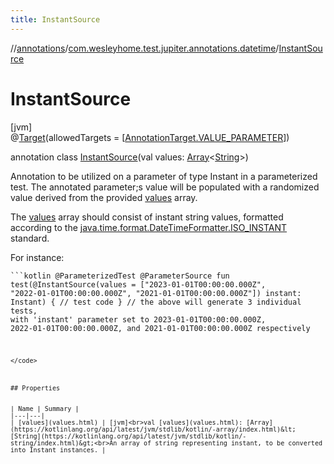```yaml
---
title: InstantSource
---
```

//[annotations](../../../index.html)/[com.wesleyhome.test.jupiter.annotations.datetime](../index.html)/[InstantSource](index.html)



# InstantSource



[jvm]\
@[Target](https://kotlinlang.org/api/latest/jvm/stdlib/kotlin.annotation/-target/index.html)(allowedTargets = [[AnnotationTarget.VALUE_PARAMETER](https://kotlinlang.org/api/latest/jvm/stdlib/kotlin.annotation/-annotation-target/-v-a-l-u-e_-p-a-r-a-m-e-t-e-r/index.html)])



annotation class [InstantSource](index.html)(val values: [Array](https://kotlinlang.org/api/latest/jvm/stdlib/kotlin/-array/index.html)&lt;[String](https://kotlinlang.org/api/latest/jvm/stdlib/kotlin/-string/index.html)&gt;)

Annotation to be utilized on a parameter of type Instant in a parameterized test. The annotated parameter;s value will be populated with a randomized value derived from the provided [values](values.html) array.



The [values](values.html) array should consist of instant string values, formatted according to the [java.time.format.DateTimeFormatter.ISO_INSTANT](https://docs.oracle.com/javase/8/docs/api/java/time/format/DateTimeFormatter.html#ISO_INSTANT--) standard.



For instance:

<code>```kotlin
@ParameterizedTest
@ParameterSource
fun test(@InstantSource(values = ["2023-01-01T00:00:00.000Z", "2022-01-01T00:00:00.000Z", "2021-01-01T00:00:00.000Z"]) instant: Instant) {
// test code
}
// the above will generate 3 individual tests, with 'instant' parameter set to 2023-01-01T00:00:00.000Z, 2022-01-01T00:00:00.000Z, and 2021-01-01T00:00:00.000Z respectively
```
</code>



## Properties


| Name | Summary |
|---|---|
| [values](values.html) | [jvm]<br>val [values](values.html): [Array](https://kotlinlang.org/api/latest/jvm/stdlib/kotlin/-array/index.html)&lt;[String](https://kotlinlang.org/api/latest/jvm/stdlib/kotlin/-string/index.html)&gt;<br>An array of string representing instant, to be converted into Instant instances. |

